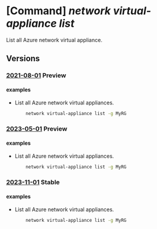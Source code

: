 # [Command] _network virtual-appliance list_

List all Azure network virtual appliance.

## Versions

### [2021-08-01](/Resources/mgmt-plane/L3N1YnNjcmlwdGlvbnMve30vcHJvdmlkZXJzL21pY3Jvc29mdC5uZXR3b3JrL25ldHdvcmt2aXJ0dWFsYXBwbGlhbmNlcw==/2021-08-01.xml) **Preview**

<!-- mgmt-plane /subscriptions/{}/providers/microsoft.network/networkvirtualappliances 2021-08-01 -->
<!-- mgmt-plane /subscriptions/{}/resourcegroups/{}/providers/microsoft.network/networkvirtualappliances 2021-08-01 -->

#### examples

- List all Azure network virtual appliances.
    ```bash
        network virtual-appliance list -g MyRG
    ```

### [2023-05-01](/Resources/mgmt-plane/L3N1YnNjcmlwdGlvbnMve30vcHJvdmlkZXJzL21pY3Jvc29mdC5uZXR3b3JrL25ldHdvcmt2aXJ0dWFsYXBwbGlhbmNlcw==/2023-05-01.xml) **Preview**

<!-- mgmt-plane /subscriptions/{}/providers/microsoft.network/networkvirtualappliances 2023-05-01 -->
<!-- mgmt-plane /subscriptions/{}/resourcegroups/{}/providers/microsoft.network/networkvirtualappliances 2023-05-01 -->

#### examples

- List all Azure network virtual appliances.
    ```bash
        network virtual-appliance list -g MyRG
    ```

### [2023-11-01](/Resources/mgmt-plane/L3N1YnNjcmlwdGlvbnMve30vcHJvdmlkZXJzL21pY3Jvc29mdC5uZXR3b3JrL25ldHdvcmt2aXJ0dWFsYXBwbGlhbmNlcw==/2023-11-01.xml) **Stable**

<!-- mgmt-plane /subscriptions/{}/providers/microsoft.network/networkvirtualappliances 2023-11-01 -->
<!-- mgmt-plane /subscriptions/{}/resourcegroups/{}/providers/microsoft.network/networkvirtualappliances 2023-11-01 -->

#### examples

- List all Azure network virtual appliances.
    ```bash
        network virtual-appliance list -g MyRG
    ```
